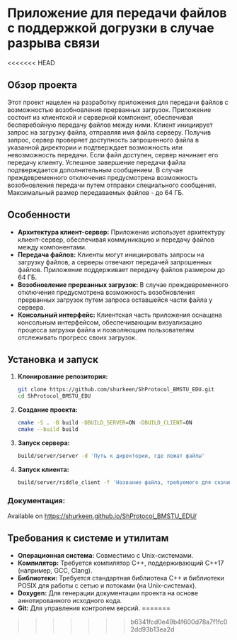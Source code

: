 # Приложение для передачи файлов с поддержкой догрузки в случае разрыва связи
<<<<<<< HEAD

## Обзор проекта
Этот проект нацелен на разработку приложения для передачи файлов с возможностью возобновления прерванных загрузок. Приложение состоит из клиентской и серверной компонент, обеспечивая бесперебойную передачу файлов между ними. Клиент инициирует запрос на загрузку файла, отправляя имя файла серверу. Получив запрос, сервер проверяет доступность запрошенного файла в указанной директории и подтверждает возможность или невозможность передачи. Если файл доступен, сервер начинает его передачу клиенту. Успешное завершение передачи файла подтверждается дополнительным сообщением. В случае преждевременного отключения предусмотрена возможность возобновления передачи путем отправки специального сообщения. Максимальный размер передаваемых файлов - до 64 ГБ.


## Особенности
- **Архитектура клиент-сервер:** Приложение использует архитектуру клиент-сервер, обеспечивая коммуникацию и передачу файлов между компонентами.
- **Передача файлов:** Клиенты могут инициировать запросы на загрузку файлов, а серверы отвечают передачей запрошенных файлов. Приложение поддерживает передачу файлов размером до 64 ГБ.
- **Возобновление прерванных загрузок:** В случае преждевременного отключения предусмотрена возможность возобновления прерванных загрузок путем запроса оставшейся части файла у сервера.
- **Консольный интерфейс:** Клиентская часть приложения оснащена консольным интерфейсом, обеспечивающим визуализацию процесса загрузки файла и позволяющим пользователям отслеживать прогресс своих загрузок.

## Установка и запуск
1. **Клонирование репозитория:**
   ```bash
   git clone https://github.com/shurkeen/ShProtocol_BMSTU_EDU.git
   cd ShProtocol_BMSTU_EDU
    ```
2. **Создание проекта:**
   ```bash
   cmake -S . -B build -DBUILD_SERVER=ON -DBUILD_CLIENT=ON
   cmake --build build
   ```
3. **Запуск сервера:**
    ```bash
   build/server/server -d 'Путь к директории, где лежат файлы'
   ```

4. **Запуск клиента:**
    ```bash
   build/server/riddle_client -f 'Название файла, требуемого для скачивания'
   ```

### Документация:
Available on https://shurkeen.github.io/ShProtocol_BMSTU_EDU/

## Требования к системе и утилитам
- **Операционная система:** Совместимо с Unix-системами.
- **Компилятор:** Требуется компилятор C++, поддерживающий C++17 (например, GCC, Clang).
- **Библиотеки:** Требуется стандартная библиотека C++ и библиотеки POSIX для работы с сетью и потоками (на Unix-системах).
- **Doxygen:** Для генерации документации проекта на основе аннотированного исходного кода.
- **Git:** Для управления контролем версий.
=======
>>>>>>> b6341fcd0e49b4f600d78a7f1fc02dd93b13ea2d
